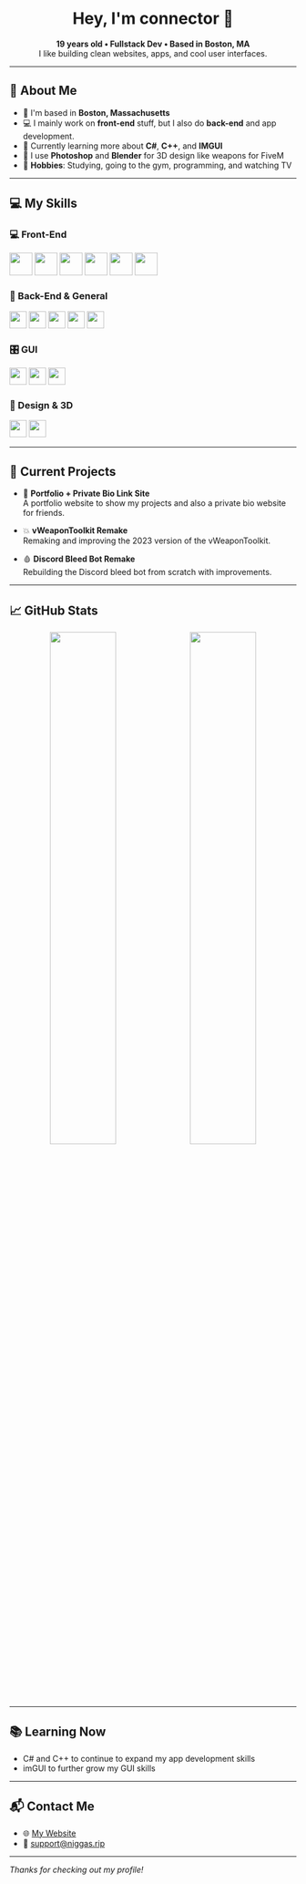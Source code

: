 <h1 align="center">Hey, I'm connector 👋</h1>

<p align="center">
  <strong>19 years old • Fullstack Dev • Based in Boston, MA</strong><br>
  I like building clean websites, apps, and cool user interfaces.
</p>

---

## 🧠 About Me

- 📍 I'm based in **Boston, Massachusetts**
- 💻 I mainly work on **front-end** stuff, but I also do **back-end** and app development.
- 🧪 Currently learning more about **C#**, **C++**, and **IMGUI**
- 🎨 I use **Photoshop** and **Blender** for 3D design like weapons for FiveM
- 🧠 **Hobbies**: Studying, going to the gym, programming, and watching TV

---

## 💻 My Skills

### 💻 Front-End
<p align="left">
  <img src="https://img.shields.io/badge/-HTML-E34F26?style=flat&logo=html5&logoColor=white" width="40" height="40" />
  <img src="https://img.shields.io/badge/-CSS-663399?style=flat&logo=css&logoColor=white" width="40" height="40" />
  <img src="https://img.shields.io/badge/-JAVASCRIPT-F7DF1E?style=flat&logo=javascript&logoColor=gray" width="40" height="40" />
  <img src="https://img.shields.io/badge/-TYPESCRIPT-3178C6?style=flat&logo=typescript&logoColor=white" width="40" height="40" />
  <img src="https://img.shields.io/badge/-REACT-61DAFB?style=flat&logo=react&logoColor=gray" width="40" height="40" />
  <img src="https://img.shields.io/badge/-NEXT.JS-000000?style=flat&logo=nextdotjs&logoColor=white" width="40" height="40" />
</p>

### 🧰 Back-End & General
<p align="left">
  <img src="https://img.shields.io/badge/-NODE.JS-5FA04E?style=flat&logo=nodedotjs&logoColor=white" height="30" />
  <img src="https://img.shields.io/badge/-PYTHON-3776AB?style=flat&logo=python&logoColor=white" height="30" />
  <img src="https://img.shields.io/badge/-Lua-000080?style=flat&logo=lua&logoColor=white" height="30" />
  <img src="https://img.shields.io/badge/-SQL-4479A1?style=flat&logo=postgresql&logoColor=white" height="30" />
  <img src="https://img.shields.io/badge/-AHK-334455?style=flat&logo=autohotkey&logoColor=white" height="30" />
</p>

### 🎛 GUI
<p align="left">
  <img src="https://img.shields.io/badge/-Guna2_UI-informational?style=flat&logo=windows&logoColor=white" height="30" />
  <img src="https://img.shields.io/badge/-Siticone-informational?style=flat&logo=windows&logoColor=white" height="30" />
  <img src="https://img.shields.io/badge/-IMGUI-informational?style=flat&logo=directx&logoColor=white" height="30" />
</p>

### 🎨 Design & 3D
<p align="left">
  <img src="https://img.shields.io/badge/-Photoshop-31A8FF?style=flat&logo=Adobe-Photoshop&logoColor=white" height="30" />
  <img src="https://img.shields.io/badge/-Blender-F5792A?style=flat&logo=Blender&logoColor=white" height="30" />
</p>

---

## 🎯 Current Projects

- 🧩 **Portfolio + Private Bio Link Site**  
  A portfolio website to show my projects and also a private bio website for friends.

- 💥 **vWeaponToolkit Remake**  
  Remaking and improving the 2023 version of the vWeaponToolkit.

- 🩸 **Discord Bleed Bot Remake**  
  Rebuilding the Discord bleed bot from scratch with improvements.

---

## 📈 GitHub Stats

<p align="center">
  <img src="https://github-readme-stats.vercel.app/api?username=9mwo&show_icons=true&theme=tokyonight" width="48%"/>
  <img src="https://github-readme-streak-stats.herokuapp.com/?user=9mwo&theme=tokyonight" width="48%"/>
</p>

---

## 📚 Learning Now

- C# and C++ to continue to expand my app development skills  
- imGUI to further grow my GUI skills

---

## 📬 Contact Me

- 🌐 [My Website](https://niggas.rip)  
- 📧 support@niggas.rip

---

_Thanks for checking out my profile!_
